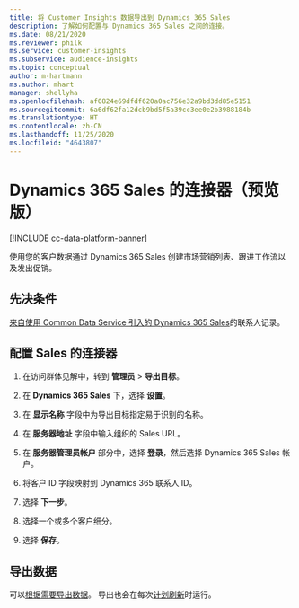 ```yaml
---
title: 将 Customer Insights 数据导出到 Dynamics 365 Sales
description: 了解如何配置与 Dynamics 365 Sales 之间的连接。
ms.date: 08/21/2020
ms.reviewer: philk
ms.service: customer-insights
ms.subservice: audience-insights
ms.topic: conceptual
author: m-hartmann
ms.author: mhart
manager: shellyha
ms.openlocfilehash: af0824e69dfdf620a0ac756e32a9bd3dd85e5151
ms.sourcegitcommit: 6a6df62fa12dcb9bd5f5a39cc3ee0e2b3988184b
ms.translationtype: HT
ms.contentlocale: zh-CN
ms.lasthandoff: 11/25/2020
ms.locfileid: "4643807"
---
```

# <a name="connector-for-dynamics-365-sales-preview"></a>Dynamics 365 Sales 的连接器（预览版）

[!INCLUDE [cc-data-platform-banner](../includes/cc-data-platform-banner.md)]

使用您的客户数据通过 Dynamics 365 Sales 创建市场营销列表、跟进工作流以及发出促销。

## <a name="prerequisite"></a>先决条件

[来自使用 Common Data Service 引入的 Dynamics 365 Sales](connect-power-query.md)的联系人记录。

## <a name="configure-the-connector-for-sales"></a>配置 Sales 的连接器

1. 在访问群体见解中，转到 **管理员** > **导出目标**。

1. 在 **Dynamics 365 Sales** 下，选择 **设置**。

1. 在 **显示名称** 字段中为导出目标指定易于识别的名称。

1. 在 **服务器地址** 字段中输入组织的 Sales URL。

1. 在 **服务器管理员帐户** 部分中，选择 **登录**，然后选择 Dynamics 365 Sales 帐户。

1. 将客户 ID 字段映射到 Dynamics 365 联系人 ID。

1. 选择 **下一步**。

1. 选择一个或多个客户细分。

1. 选择 **保存**。

## <a name="export-the-data"></a>导出数据

可以[根据需要导出数据](export-destinations.md)。 导出也会在每次[计划刷新](system.md#schedule-tab)时运行。

